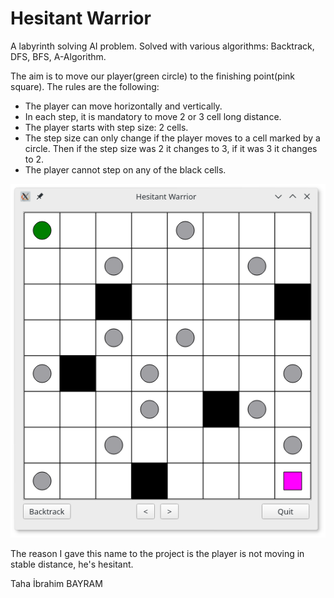 # Hesitant Warrior

A labyrinth solving AI problem. Solved with various algorithms: Backtrack, DFS, BFS, A-Algorithm.

 The aim is to move our player(green circle) to the finishing point(pink square). The rules are
the following:
- The player can move horizontally and vertically.
- In each step, it is mandatory to move 2 or 3 cell long distance.
- The player starts with step size: 2 cells.
- The step size can only change if the player moves to a cell marked by a circle. Then if the step
size was 2 it changes to 3, if it was 3 it changes to 2.
- The player cannot step on any of the black cells.

![alt text](startState.png)

The reason I gave this name to the project is the player is not moving in stable distance, he's hesitant.

Taha İbrahim BAYRAM
